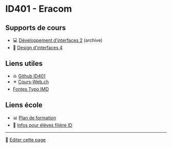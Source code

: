 # ID401 - Eracom

## Supports de cours

- 💻 [Développement d’interfaces 2](https://id401.ch/cours-dev2-css/) (archive)
- 🎨 [Design d'interfaces 4](https://docs.google.com/presentation/d/16MGLJ83Hx8-zmewiK8i1DfOeooALl4Ezpdbb1GvIBfo/edit?usp=sharing)

## Liens utiles

- ♎️ [Github ID401](https://github.com/eracom-id401)
- ✴️ [Cours-Web.ch](https://cours-web.ch/)
- [Fontes Typo IMD](https://code.eracom-pedagogique.ch/fontes-imd/)

## Liens école

- 📊 [Plan de formation](https://code.eracom-pedagogique.ch/formation-imd/cursus-plein-temps/)
- 📜 [Infos pour élèves filière ID](https://eracom.ch/informations-eleves-id/)

---

📝 [Editer cette page](https://github.com/eracom-ID401/eracom-ID401.github.io/edit/main/README.md)

<style>
  .markdown-body h1:first-child { display:none }
  .markdown-body h1 { margin-top: 0}
</style>
